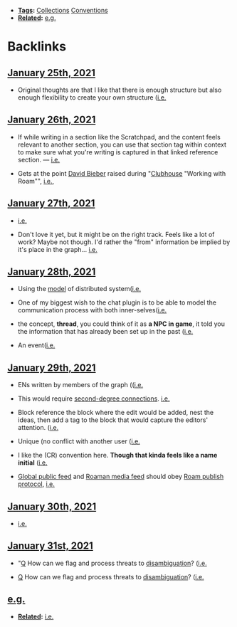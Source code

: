 - **[Tags](<Tags.md>):** [Collections](<Collections.md>) [Conventions](<Conventions.md>)
- **[Related](<Related.md>):** [e.g.](<e.g..md>)

# Backlinks
## [January 25th, 2021](<January 25th, 2021.md>)
- Original thoughts are that I like that there is enough structure but also enough flexibility to create your own structure ([i.e.](<i.e..md>)

## [January 26th, 2021](<January 26th, 2021.md>)
- If while writing in a section like the Scratchpad, and the content feels relevant to another section, you can use that section tag within context to make sure what you're writing is captured in that linked reference section. — [i.e.](<i.e..md>)

- Gets at the point [David Bieber](<David Bieber.md>) raised during "[Clubhouse](<Clubhouse.md>) "Working with Roam"", [i.e.](<i.e..md>),

## [January 27th, 2021](<January 27th, 2021.md>)
- [i.e.](<i.e..md>)

- Don't love it yet, but it might be on the right track. Feels like a lot of work? Maybe not though. I'd rather the "from" information be implied by it's place in the graph... [i.e.](<i.e..md>)

## [January 28th, 2021](<January 28th, 2021.md>)
- Using the [model](<model.md>) of distributed system([i.e.](<i.e..md>)

- One of my biggest wish to the chat plugin is to be able to model the communication process with both inner-selves([i.e.](<i.e..md>)

- the concept, **thread**, you could think of it as **a NPC in game**, it told you the information that has already been set up in the past ([i.e.](<i.e..md>)

- An event([i.e.](<i.e..md>)

## [January 29th, 2021](<January 29th, 2021.md>)
- ENs written by members of the graph (([i.e.](<i.e..md>)

- This would require [second-degree connections](<second-degree connections.md>). [i.e.](<i.e..md>)

- Block reference the block where the edit would be added, nest the ideas, then add a tag to the block that would capture the editors' attention. ([i.e.](<i.e..md>)

- Unique (no conflict with another user ([i.e.](<i.e..md>)

- I like the (CR) convention here. __Though that kinda feels like a name initial__ ([i.e.](<i.e..md>)

- [Global public feed](((_TioVNn4W))) and [Roaman media feed](((FGNR8b-M7))) should obey [Roam publish protocol](((Mfh93O_VB))), [i.e.](<i.e..md>)

## [January 30th, 2021](<January 30th, 2021.md>)
- [i.e.](<i.e..md>)

## [January 31st, 2021](<January 31st, 2021.md>)
- "[Q](<Q.md>) How can we flag and process threats to [disambiguation](<disambiguation.md>)? ([i.e.](<i.e..md>)

- [Q](<Q.md>) How can we flag and process threats to [disambiguation](<disambiguation.md>)? ([i.e.](<i.e..md>)

## [e.g.](<e.g..md>)
- **[Related](<Related.md>):** [i.e.](<i.e..md>)

